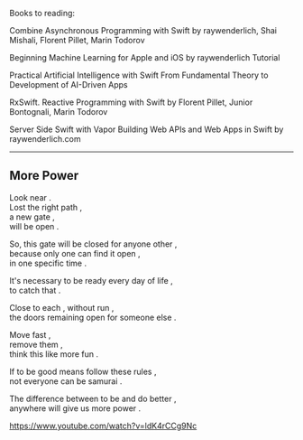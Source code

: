 Books to reading:

Combine Asynchronous Programming with Swift by raywenderlich, Shai Mishali, Florent Pillet, Marin Todorov

Beginning Machine Learning for Apple and iOS by raywenderlich Tutorial

Practical Artificial Intelligence with Swift From Fundamental Theory to Development of AI-Driven Apps

RxSwift. Reactive Programming with Swift by Florent Pillet, Junior Bontognali, Marin Todorov

Server Side Swift with Vapor Building Web APIs and Web Apps in Swift by raywenderlich.com

-----------------
More Power
-----------------

Look near . <br />
Lost the right path , <br />
a new gate , <br />
will be open . <br />

So, this gate will be closed for anyone other , <br />
because only one can find it open , <br />
in one specific time . <br />

It's necessary to be ready every day of life , <br />
to catch that . <br />

Close to each , without run , <br />
the doors remaining open for someone else . <br />

Move fast , <br />
remove them , <br />
think this like more fun . <br />

If to be good means follow these rules , <br />
not everyone can be samurai . <br />

The difference between to be and do better , <br />
anywhere will give us more power . <br />

https://www.youtube.com/watch?v=ldK4rCCg9Nc
